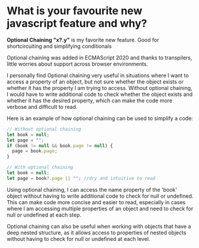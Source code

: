 # What is your favourite new javascript feature and why?

**Optional Chaining "x?.y"** is my favorite new feature.
Good for shortcircuiting and simplifying conditionals

Optional chaining was added in ECMAScript 2020 and thanks to transpilers, little worries about support across browser environments.

I personally find Optional chaining very useful in situations where I want to access a property of an object, but not sure whether the object exists or whether it has the property I am trying to access. Without optional chaining, I would have to write additional code to check whether the object exists and whether it has the desired property, which can make the code more verbose and difficult to read.

Here is an example of how optional chaining can be used to simplify a code:

```javascript
// Without optional chaining
let book = null;
let page = "";
if (book != null && book.page != null) {
  page = book.page;
}

// With optional chaining
let book = null;
let page = book?.page || ""; //dry and intuitive to read
```

Using optional chaining, I can access the name property of the 'book' object without having to write additional code to check for null or undefined. This can make code more concise and easier to read, especially in cases where I am accessing multiple properties of an object and need to check for null or undefined at each step.

Optional chaining can also be useful when working with objects that have a deep nested structure, as it allows access to properties of nested objects without having to check for null or undefined at each level.
